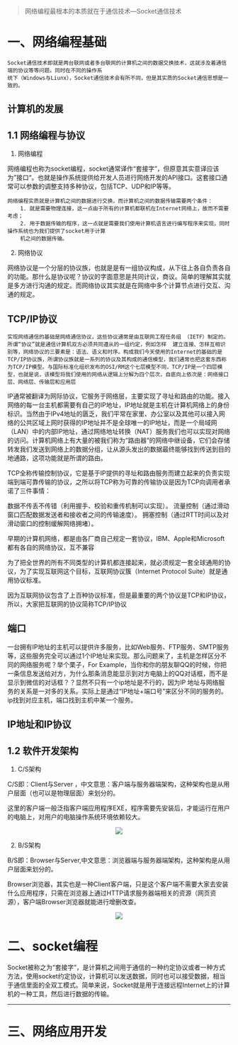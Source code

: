 > 网络编程最根本的本质就在于通信技术—Socket通信技术

# 一、网络编程基础
  
    Socket通信技术即就是两台联网或者多台联网的计算机之间的数据交换技术，这就涉及着通信端的协议等等问题。同时在不同的操作系
    统下（Windows与Liunx），Socket通信技术会有所不同，但是其实质的Socket通信思想是一致的。

## 计算机的发展

## 1.1 网络编程与协议

1. 网络编程

网络编程也称为socket编程，socket通常译作“套接字”，但原意其实意译应该为”接口“。也就是操作系统提供给开发人员进行网络开发的API接口。这套接口通常可以参数的调整支持多种协议，包括TCP、UDP和IP等等。

    网络编程实质就是计算机之间的数据进行交换，而计算机之间的数据传输需要两个条件：
        1. 就是需要物理连接，这一点由于所有的计算机都联机在Internet网络上，故而不需要考虑；
        2. 用于数据传输的程序，这一点就是需要我们使用计算机语言进行编写程序来实现，同时操作系统也为我们提供了socket用于计算
        机之间的数据传输。

2. 网络协议

网络协议是一个分层的协议族，也就是是有一组协议构成，从下往上各自负责各自的功能。那什么是协议呢？协议的字面意思是共同计议，商议。简单的理解其实就是多方进行沟通的规定。而网络协议其实就是在网络中多个计算节点进行交互、沟通的规定。

## TCP/IP协议

    实现网络通信的基础是网络通信协议，这些协议通常是由互联网工程任务组 （IETF）制定的。所谓“协议”就是通信计算机双方必须共同遵从的一组约定，例如怎样  建立连接、怎样互相识别等，网络协议的三要素是：语法、语义和时序。构成我们今天使用的Internet的基础的是TCP/IP协议族，所谓协议族就是一系列的协议及其构成的通信模型，我们通常也把这套东西称为TCP/IP模型。与国际标准化组织发布的OSI/RM这个七层模型不同，TCP/IP是一个四层模型，也就是说，该模型将我们使用的网络从逻辑上分解为四个层次，自底向上依次是：网络接口层、网络层、传输层和应用层

IP通常被翻译为网际协议，它服务于网络层，主要实现了寻址和路由的功能。接入网络的每一台主机都需要有自己的IP地址，IP地址就是主机在计算机网络上的身份标识。当然由于IPv4地址的匮乏，我们平常在家里、办公室以及其他可以接入网络的公共区域上网时获得的IP地址并不是全球唯一的IP地址，而是一个局域网（LAN）中的内部IP地址，通过网络地址转换（NAT）服务我们也可以实现对网络的访问。计算机网络上有大量的被我们称为“路由器”的网络中继设备，它们会存储转发我们发送到网络上的数据分组，让从源头发出的数据最终能够找到传送到目的地通路，这项功能就是所谓的路由。

TCP全称传输控制协议，它是基于IP提供的寻址和路由服务而建立起来的负责实现端到端可靠传输的协议，之所以将TCP称为可靠的传输协议是因为TCP向调用者承诺了三件事情：

数据不传丢不传错（利用握手、校验和重传机制可以实现）。
流量控制（通过滑动窗口匹配数据发送者和接收者之间的传输速度）。
拥塞控制（通过RTT时间以及对滑动窗口的控制缓解网络拥堵）。

早期的计算机网络，都是由各厂商自己规定一套协议，IBM、Apple和Microsoft都有各自的网络协议，互不兼容

为了把全世界的所有不同类型的计算机都连接起来，就必须规定一套全球通用的协议，为了实现互联网这个目标，互联网协议簇（Internet Protocol Suite）就是通用协议标准。

因为互联网协议包含了上百种协议标准，但是最重要的两个协议是TCP和IP协议，所以，大家把互联网的协议简称TCP/IP协议

## 端口

一台拥有IP地址的主机可以提供许多服务，比如Web服务、FTP服务、SMTP服务等，这些服务完全可以通过1个IP地址来实现。那么问题来了，主机是怎样区分不同的网络服务呢？举个栗子，For Example，当你和你的朋友聊QQ的时候，你把一条信息发送给对方，为什么那条消息能显示到对方电脑上的QQ对话框，而不是显示到微信的对话框？？显然不只有一个ip地址是不行的，因为IP 地址与网络服务的关系是一对多的关系。实际上是通过“IP地址+端口号”来区分不同的服务的。ip找到对应主机，端口找到主机中某一个服务。

## IP地址和IP协议


## 1.2 软件开发架构

1. C/S架构

C/S即：Client与Server ，中文意思：客户端与服务器端架构，这种架构也是从用户层面（也可以是物理层面）来划分的。

这里的客户端一般泛指客户端应用程序EXE，程序需要先安装后，才能运行在用户的电脑上，对用户的电脑操作系统环境依赖较大。

<p align="center">
<a>
  <img src="https://github.com/jianyongqing/Python-Tutorial/blob/master/res/imgs/CS%E6%9E%B6%E6%9E%84.png"/>
 </a>
</p>

2. B/S架构

B/S即：Browser与Server,中文意思：浏览器端与服务器端架构，这种架构是从用户层面来划分的。

Browser浏览器，其实也是一种Client客户端，只是这个客户端不需要大家去安装什么应用程序，只需在浏览器上通过HTTP请求服务器端相关的资源（网页资源），客户端Browser浏览器就能进行增删改查。

<p align="center">
<a>
  <img src="https://github.com/jianyongqing/Python-Tutorial/blob/master/res/imgs/BS%E6%9E%B6%E6%9E%84.png"/>
 </a>
</p>

# 二、socket编程

Socket被称之为“套接字”，是计算机之间用于通信的一种约定协议或者一种方式方法，使用socket约定协议，计算机可以发送数据，同时也可以接受数据，相当于通信里面的全双工模式。简单来说，Socket就是用于连接远程Internet上的计算机的一种工具，然后进行数据的传输。

----------------------------------------------------------------------------------------------------------------------------------------

# 三、网络应用开发
